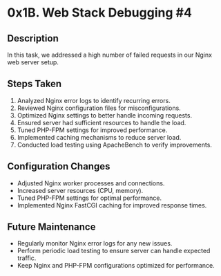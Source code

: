 # 0x1B. Web Stack Debugging #4

## Description
In this task, we addressed a high number of failed requests in our Nginx web server setup.

## Steps Taken
1. Analyzed Nginx error logs to identify recurring errors.
2. Reviewed Nginx configuration files for misconfigurations.
3. Optimized Nginx settings to better handle incoming requests.
4. Ensured server had sufficient resources to handle the load.
5. Tuned PHP-FPM settings for improved performance.
6. Implemented caching mechanisms to reduce server load.
7. Conducted load testing using ApacheBench to verify improvements.

## Configuration Changes
- Adjusted Nginx worker processes and connections.
- Increased server resources (CPU, memory).
- Tuned PHP-FPM settings for optimal performance.
- Implemented Nginx FastCGI caching for improved response times.

## Future Maintenance
- Regularly monitor Nginx error logs for any new issues.
- Perform periodic load testing to ensure server can handle expected traffic.
- Keep Nginx and PHP-FPM configurations optimized for performance.


